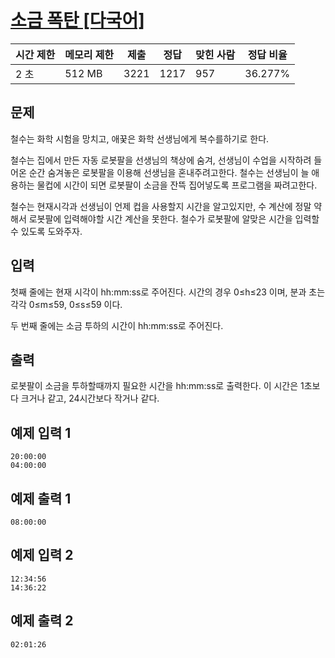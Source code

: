 # [소금 폭탄 [다국어]](https://www.acmicpc.net/problem/13223)

| 시간 제한 | 메모리 제한 | 제출 | 정답 | 맞힌 사람 | 정답 비율 |
| --- | --- | --- | --- | --- | --- |
| 2 초 | 512 MB | 3221 | 1217 | 957 | 36.277% |

## 문제

철수는 화학 시험을 망치고, 애꿎은 화학 선생님에게 복수를하기로 한다.

철수는 집에서 만든 자동 로봇팔을 선생님의 책상에 숨겨, 선생님이 수업을 시작하려 들어온 순간 숨겨놓은 로봇팔을 이용해 선생님을 혼내주려고한다. 철수는 선생님이 늘 애용하는 물컵에 시간이 되면 로봇팔이 소금을 잔뜩 집어넣도록 프로그램을 짜려고한다.

철수는 현재시각과 선생님이 언제 컵을 사용할지 시간을 알고있지만, 수 계산에 정말 약해서 로봇팔에 입력해야할 시간 계산을 못한다. 철수가 로봇팔에 알맞은 시간을 입력할수 있도록 도와주자.

## 입력

첫째 줄에는 현재 시각이 hh:mm:ss로 주어진다. 시간의 경우 0≤h≤23 이며, 분과 초는 각각 0≤m≤59, 0≤s≤59 이다.

두 번째 줄에는 소금 투하의 시간이 hh:mm:ss로 주어진다.

## 출력

로봇팔이 소금을 투하할때까지 필요한 시간을 hh:mm:ss로 출력한다. 이 시간은 1초보다 크거나 같고, 24시간보다 작거나 같다.

## 예제 입력 1

```
20:00:00
04:00:00

```

## 예제 출력 1

```
08:00:00

```

## 예제 입력 2

```
12:34:56
14:36:22

```

## 예제 출력 2

```
02:01:26
```

